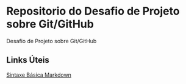 # Repositorio  do Desafio  de Projeto sobre Git/GitHub
Desafio de Projeto sobre Git/GitHub

##  Links Úteis  
[Sintaxe Básica  Markdown](https://www.markdownguide.org/basic-syntax/)
